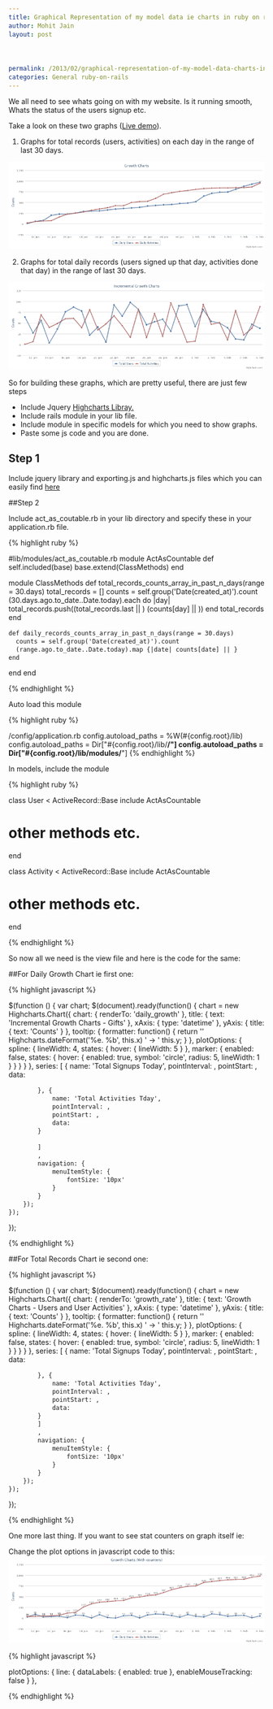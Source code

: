 ```yaml
---
title: Graphical Representation of my model data ie charts in ruby on rails using highcharts
author: Mohit Jain
layout: post



permalink: /2013/02/graphical-representation-of-my-model-data-charts-in-ruby-on-rails-using-highcharts/
categories: General ruby-on-rails
---
```


We all need to see whats going on with my website. Is it running smooth, Whats the status of the users signup etc.

Take a look on these two graphs ([Live demo][1]).

 [1]: http://highchartsgraphs.herokuapp.com/ "Highcharts in ruby on rails"

1. Graphs for total records (users, activities) on each day in the range of last 30 days.

![Total Records Growth](/wp-content/uploads/2013/02/Total-Growth.png?fit=750,274)

2. Graphs for total daily records (users signed up that day, activities done that day) in the range of last 30 days.

![Total Daily Based](/wp-content/uploads/2013/02/Total-Daily-Based.png?fit=750,274)


So for building these graphs, which are pretty useful, there are just few steps

* Include Jquery [Highcharts Libray.][6]
* Include rails module in your lib file.
* Include module in specific models for which you need to show graphs.
* Paste some js code and you are done.

 [6]: http://www.highcharts.com/ "Highcharts librayr"

<!--more-->

## Step 1

Include jquery library and exporting.js and highcharts.js files which you can easily find [here][7]

 [7]: http://www.highcharts.com/download "Download Highcharts"

##Step 2

Include act\_as\_coutable.rb in your lib directory and specify these in your application.rb file.

{% highlight ruby %}

#lib/modules/act_as_coutable.rb
module ActAsCountable
  def self.included(base)
    base.extend(ClassMethods)
  end

  module ClassMethods
    def total_records_counts_array_in_past_n_days(range = 30.days)
      total_records = []
      counts =  self.group('Date(created_at)').count
      (30.days.ago.to_date..Date.today).each do |day|
        total_records.push((total_records.last || )  (counts[day] || ))
      end
      total_records
    end

    def daily_records_counts_array_in_past_n_days(range = 30.days)
      counts = self.group('Date(created_at)').count
      (range.ago.to_date..Date.today).map {|date| counts[date] || }
    end
  end
end

{% endhighlight %}

Auto load this module

{% highlight ruby %}

/config/application.rb
config.autoload_paths  = %W(#{config.root}/lib)
config.autoload_paths  = Dir["#{config.root}/lib/**/"]
config.autoload_paths  = Dir["#{config.root}/lib/modules/**"]
{% endhighlight %}

In models, include the module

{% highlight ruby %}

class User < ActiveRecord::Base
  include ActAsCountable
  # other methods etc.
end

class Activity < ActiveRecord::Base
  include ActAsCountable
  # other methods etc.
end

{% endhighlight %}

So now all we need is the view file and here is the code for the same:

##For Daily Growth Chart ie first one:

{% highlight javascript %}

$(function () {
	var chart;
	$(document).ready(function() {
		chart = new Highcharts.Chart({
			chart: {
				renderTo: 'daily_growth'
			},
			title: {
				text: 'Incremental Growth Charts - Gifts'
			},
			xAxis: {
				type: 'datetime'
			},
			yAxis: {
				title: {
					text: 'Counts'
				}
			},
			tooltip: {
				formatter: function() {
					return ''
					Highcharts.dateFormat('%e. %b', this.x)  ' -> '  this.y;
				}
			},
			plotOptions: {
				spline: {
					lineWidth: 4,
					states: {
						hover: {
							lineWidth: 5
						}
					},
					marker: {
						enabled: false,
						states: {
							hover: {
								enabled: true,
								symbol: 'circle',
								radius: 5,
								lineWidth: 1
							}
						}
					}
				}
			},
			series: [
			{
				name: 'Total Signups Today',
				pointInterval: ,
				pointStart: ,
				data:

			}, {
				name: 'Total Activities Tday',
				pointInterval: ,
				pointStart: ,
				data:
			}

			]
			,
			navigation: {
				menuItemStyle: {
					fontSize: '10px'
				}
			}
		});
	});

});

{% endhighlight %}


##For Total Records Chart ie second one:



{% highlight javascript %}

$(function () {
	var chart;
	$(document).ready(function() {
		chart = new Highcharts.Chart({
			chart: {
				renderTo: 'growth_rate'
			},
			title: {
				text: 'Growth Charts - Users and User Activities'
			},
			xAxis: {
				type: 'datetime'
			},
			yAxis: {
				title: {
					text: 'Counts'
				}
			},
			tooltip: {
				formatter: function() {
					return ''
					Highcharts.dateFormat('%e. %b', this.x)  ' -> '  this.y;
				}
			},
			plotOptions: {
				spline: {
					lineWidth: 4,
					states: {
						hover: {
							lineWidth: 5
						}
					},
					marker: {
						enabled: false,
						states: {
							hover: {
								enabled: true,
								symbol: 'circle',
								radius: 5,
								lineWidth: 1
							}
						}
					}
				}
			},
			series: [
			{
				name: 'Total Signups Today',
				pointInterval: ,
				pointStart: ,
				data:

			}, {
				name: 'Total Activities Tday',
				pointInterval: ,
				pointStart: ,
				data:
			}
			]
			,
			navigation: {
				menuItemStyle: {
					fontSize: '10px'
				}
			}
		});
	});

});

{% endhighlight %}



One more last thing. If you want to see stat counters on graph itself ie:

Change the plot options in javascript code to this:
![Graphs for admin panel](/wp-content/uploads/2013/02/chart.png?fit=800,274)

{% highlight javascript %}

plotOptions: {
	line: {
		dataLabels: {
			enabled: true
		},
		enableMouseTracking: false
	}
},

{% endhighlight %}
